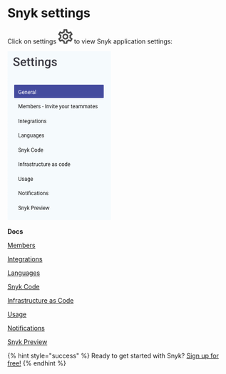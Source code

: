 # Snyk settings

Click on settings ![](../../.gitbook/assets/cog_icon.png/) to view Snyk application settings:

![](../../.gitbook/assets/screenshot_2021-07-19_at_15.52.02.png/)

**Docs**

[Members](user-and-group-management/managing-groups-and-organizations/invite-and-collaborate-with-team-members/)

[Integrations](integrations/)

[Languages](https://support.snyk.io/hc/en-us/sections/360001087857-Language-package-manager-support/)

[Snyk Code](snyk-code/)

[Infrastructure as Code](snyk-infrastructure-as-code/)

[Usage](user-and-group-management/managing-settings/usage-page-details/)

[Notifications](user-and-group-management/notifications/notification-management/)

[Snyk Preview](getting-started/snyk-billing-plan-onboarding/snyk-preview/)

{% hint style="success" %}
Ready to get started with Snyk? [Sign up for free!](https://snyk.io/login?cta=sign-up&loc=footer&page=support_docs_page)
{% endhint %}

